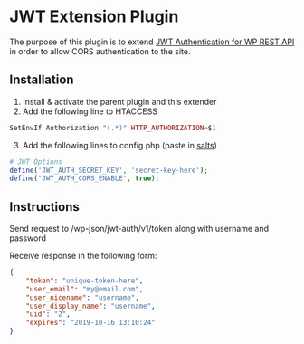 # JWT Extension Plugin
The purpose of this plugin is to extend [JWT Authentication for WP REST API](https://wordpress.org/plugins/jwt-authentication-for-wp-rest-api/#description) in order to allow CORS authentication to the site.

## Installation
1. Install & activate the parent plugin and this extender
2. Add the following line to HTACCESS
```php
SetEnvIf Authorization "(.*)" HTTP_AUTHORIZATION=$1
```
3. Add the following lines to config.php (paste in [salts](https://api.wordpress.org/secret-key/1.1/salt/))
```php
# JWT Options
define('JWT_AUTH_SECRET_KEY', 'secret-key-here');
define('JWT_AUTH_CORS_ENABLE', true);
```

## Instructions
Send request to /wp-json/jwt-auth/v1/token along with username and password

Receive response in the following form:
```json
{
    "token": "unique-token-here",
    "user_email": "my@email.com",
    "user_nicename": "username",
    "user_display_name": "username",
    "uid": "2",
    "expires": "2019-10-16 13:10:24"
}
```
